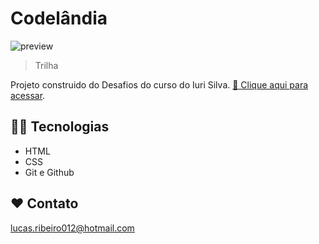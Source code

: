 # Codelândia 

![preview](././assents/preivew.png)

> Trilha 

Projeto construido do Desafios do curso do Iuri Silva.
[ 🔗 Clique aqui para acessar](https://lucarib.github.io/codelandia.io/).

## 👨‍💻 Tecnologias

- HTML
- CSS
- Git e Github

## ❤ Contato

lucas.ribeiro012@hotmail.com

